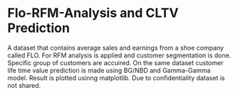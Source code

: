 # Flo-RFM-Analysis and CLTV Prediction

A dataset that contains average sales and earnings from a shoe company called FLO. For RFM analysis is applied and customer segmentation is done. Specific group of customers are accuired. On the same dataset customer life time value prediction is made using BG/NBD and Gamma-Gamma model. Result is plotted usinng matplotlib.
Due to confidentiality dataset is not shared.
